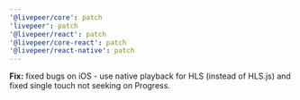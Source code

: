 ```yaml
---
'@livepeer/core': patch
'livepeer': patch
'@livepeer/react': patch
'@livepeer/core-react': patch
'@livepeer/react-native': patch
---
```


**Fix:** fixed bugs on iOS - use native playback for HLS (instead of HLS.js) and fixed single touch not seeking on Progress.
